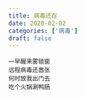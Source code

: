 ```yaml
---
title: 病毒还在
date: 2020-02-02
categories: ['病毒']
draft: false
---
```


```
一早醒来雾锁窗
远程病毒还嚣张
何时放我出门去
吃个火锅涮鸭肠
```
